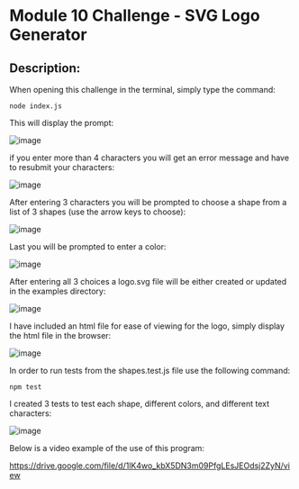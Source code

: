 # Module 10 Challenge - SVG Logo Generator

## Description:

When opening this challenge in the terminal, simply type the command:

```
node index.js
```

This will display the prompt:

![image](https://user-images.githubusercontent.com/106128188/218000806-e393ede4-f4e0-4bb7-a248-78880b305fc8.png)

if you enter more than 4 characters you will get an error message and have to resubmit your characters:

![image](https://user-images.githubusercontent.com/106128188/218000941-eec8da45-cd0e-4190-855a-9915f103718d.png)

After entering 3 characters you will be prompted to choose a shape from a list of 3 shapes (use the arrow keys to choose):

![image](https://user-images.githubusercontent.com/106128188/218001064-0c9fe414-153e-4f95-b0ee-a612d2df522f.png)

Last you will be prompted to enter a color:

![image](https://user-images.githubusercontent.com/106128188/218001126-acee0af0-bb89-43bd-92f8-248f2abb89c1.png)


After entering all 3 choices a logo.svg file will be either created or updated in the examples directory:

![image](https://user-images.githubusercontent.com/106128188/218001219-ea7e17ec-8d31-49d1-9892-e174cb5a96f4.png)

I have included an html file for ease of viewing for the logo, simply display the html file in the browser:

![image](https://user-images.githubusercontent.com/106128188/218001306-fcae15d4-b4bb-4a22-9328-cf91e43e6927.png)

In order to run tests from the shapes.test.js file use the following command:

```
npm test
```

I created 3 tests to test each shape, different colors, and different text characters:

![image](https://user-images.githubusercontent.com/106128188/218001529-51204426-fb96-4e19-9891-ab69606a2012.png)


Below is a video example of the use of this program:

https://drive.google.com/file/d/1lK4wo_kbX5DN3m09PfgLEsJEOdsj2ZyN/view

